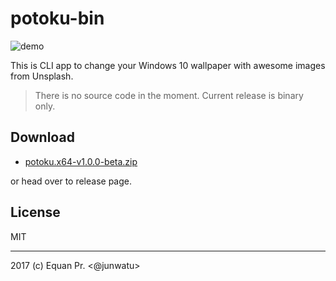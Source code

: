 # potoku-bin

![demo](https://github.com/junwatu/potoku-bin/blob/master/demo.gif)

This is CLI app to change your Windows 10 wallpaper with awesome images from Unsplash.

> There is no source code in the moment. Current release is binary only.

## Download
- [potoku.x64-v1.0.0-beta.zip](https://github.com/junwatu/potoku-bin/releases/download/1.0.0-beta/potoku.win.x64-v1.0.0-beta.zip)

or head over to release page.

## License

MIT

---

2017 (c) Equan Pr. <@junwatu>
